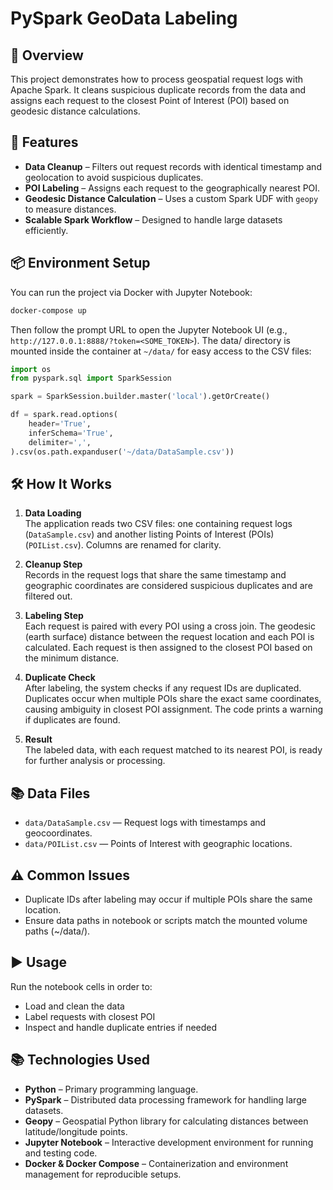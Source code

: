 # PySpark GeoData Labeling

## 📌 Overview

This project demonstrates how to process geospatial request logs with Apache Spark. It cleans suspicious duplicate records from the data and assigns each request to the closest Point of Interest (POI) based on geodesic distance calculations.

## 🚀 Features

- **Data Cleanup** – Filters out request records with identical timestamp and geolocation to avoid suspicious duplicates.
- **POI Labeling** – Assigns each request to the geographically nearest POI.
- **Geodesic Distance Calculation** – Uses a custom Spark UDF with `geopy` to measure distances.
- **Scalable Spark Workflow** – Designed to handle large datasets efficiently.

## 📦 Environment Setup

You can run the project via Docker with Jupyter Notebook:

```bash
docker-compose up
```

Then follow the prompt URL to open the Jupyter Notebook UI (e.g., `http://127.0.0.1:8888/?token=<SOME_TOKEN>`).
The data/ directory is mounted inside the container at `~/data/` for easy access to the CSV files:
```python
import os
from pyspark.sql import SparkSession

spark = SparkSession.builder.master('local').getOrCreate()

df = spark.read.options(
    header='True',
    inferSchema='True',
    delimiter=',',
).csv(os.path.expanduser('~/data/DataSample.csv'))
```

## 🛠 How It Works

1. **Data Loading**  
   The application reads two CSV files: one containing request logs (`DataSample.csv`) and another listing Points of Interest (POIs) (`POIList.csv`). Columns are renamed for clarity.

2. **Cleanup Step**  
   Records in the request logs that share the same timestamp and geographic coordinates are considered suspicious duplicates and are filtered out.

3. **Labeling Step**  
   Each request is paired with every POI using a cross join. The geodesic (earth surface) distance between the request location and each POI is calculated. Each request is then assigned to the closest POI based on the minimum distance.

4. **Duplicate Check**  
   After labeling, the system checks if any request IDs are duplicated. Duplicates occur when multiple POIs share the exact same coordinates, causing ambiguity in closest POI assignment. The code prints a warning if duplicates are found.

5. **Result**  
   The labeled data, with each request matched to its nearest POI, is ready for further analysis or processing.

## 📚 Data Files
- `data/DataSample.csv` — Request logs with timestamps and geocoordinates.
- `data/POIList.csv` — Points of Interest with geographic locations.

## ⚠️ Common Issues
- Duplicate IDs after labeling may occur if multiple POIs share the same location.
- Ensure data paths in notebook or scripts match the mounted volume paths (~/data/).

## ▶️ Usage
Run the notebook cells in order to:

- Load and clean the data
- Label requests with closest POI
- Inspect and handle duplicate entries if needed

## 📚 Technologies Used

- **Python** – Primary programming language.
- **PySpark** – Distributed data processing framework for handling large datasets.
- **Geopy** – Geospatial Python library for calculating distances between latitude/longitude points.
- **Jupyter Notebook** – Interactive development environment for running and testing code.
- **Docker & Docker Compose** – Containerization and environment management for reproducible setups.
